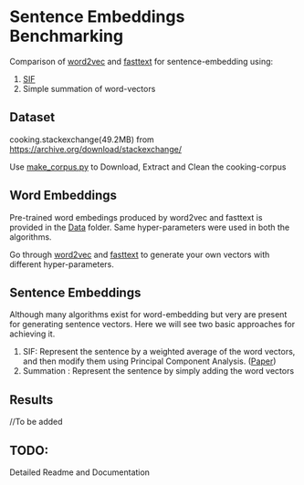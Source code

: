 # Sentence Embeddings Benchmarking

Comparison of [word2vec](https://radimrehurek.com/gensim/models/word2vec.html) and [fasttext](https://github.com/facebookresearch/fastText) for sentence-embedding using:

1. [SIF](https://github.com/PrincetonML/SIF)
2. Simple summation of word-vectors

## Dataset

cooking.stackexchange(49.2MB) from https://archive.org/download/stackexchange/

Use [make_corpus.py](make-corpus.py) to Download, Extract and Clean the cooking-corpus

## Word Embeddings

Pre-trained word embedings produced by word2vec and fasttext is provided in the [Data](Data) folder. Same hyper-parameters were used in both the algorithms.

Go through [word2vec](https://radimrehurek.com/gensim/models/word2vec.html) and [fasttext](https://github.com/facebookresearch/fastText) to generate your own vectors with different hyper-parameters.

## Sentence Embeddings

Although many algorithms exist for word-embedding but very are present for generating sentence vectors. 
Here we will see two basic approaches for achieving it.

1. SIF: Represent the sentence by a weighted average of the word vectors, and then modify them using Principal Component Analysis. ([Paper](https://openreview.net/forum?id=SyK00v5xx))
2. Summation : Represent the sentence by simply adding the word vectors

## Results

//To be added

## TODO: 
Detailed Readme and Documentation
